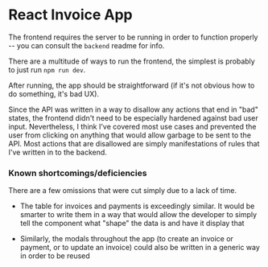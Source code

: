 # React Invoice App


The frontend requires the server to be running in order to function properly -- you can consult the `backend` readme for info.

There are a multitude of ways to run the frontend, the simplest is probably to just run `npm run dev`.

After running, the app should be straightforward (if it's not obvious how to do something, it's bad UX). 

Since the API was written in a way to disallow any actions that end in "bad" states, the frontend didn't need to be especially hardened against bad user input. Nevertheless, I think I've covered most use cases and prevented the user from clicking on anything that would allow garbage to be sent to the API. Most actions that are disallowed are simply manifestations of rules that I've written in to the backend.


### Known shortcomings/deficiencies


There are a few omissions that were cut simply due to a lack of time.

* The table for invoices and payments is exceedingly similar. It would be smarter to write them in a way that would allow the developer to simply tell the component what "shape" the data is and have it display that

* Similarly, the modals throughout the app (to create an invoice or payment, or to update an invoice) could also be written in a generic way in order to be reused
